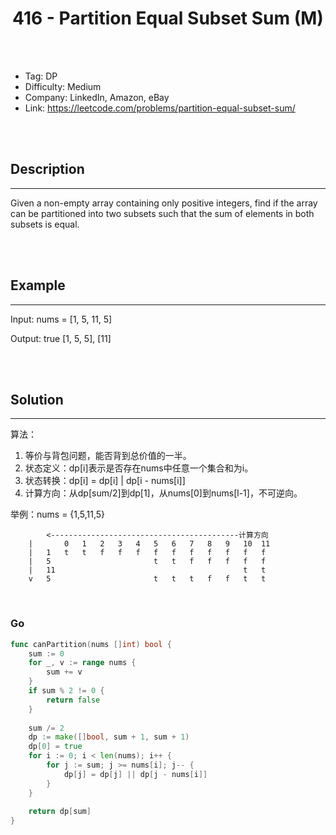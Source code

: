 # <center>416 - Partition Equal Subset Sum (M)</center> 



<br></br>

* Tag: DP
* Difficulty: Medium
* Company: LinkedIn, Amazon, eBay
* Link: https://leetcode.com/problems/partition-equal-subset-sum/

<br></br>



## Description
----
Given a non-empty array containing only positive integers, find if the array can be partitioned into two subsets such that the sum of elements in both subsets is equal.

<br></br>



## Example
----
Input: nums = [1, 5, 11, 5]

Output: true [1, 5, 5], [11]

<br></br>



## Solution
----
算法：
1. 等价与背包问题，能否背到总价值的一半。
2. 状态定义：dp[i]表示是否存在nums中任意一个集合和为i。
3. 状态转换：dp[i] = dp[i] | dp[i - nums[i]]
4. 计算方向：从dp[sum/2]到dp[1]，从nums[0]到nums[l-1]，不可逆向。

举例：nums = {1,5,11,5}

```
		<------------------------------------------计算方向
	|		0	1	2	3	4	5	6	7	8	9	10	11
	|	1	t	t	f	f	f	f	f	f	f	f	f	f
	|	5						t	t	f	f	f	f	f
	|	11											t	t
	v	5						t	t	t	f	f	t	t
```

<br>


### Go
```go
func canPartition(nums []int) bool {
    sum := 0
    for _, v := range nums {
        sum += v
    }
    if sum % 2 != 0 {
        return false
    }
    
    sum /= 2
    dp := make([]bool, sum + 1, sum + 1)
    dp[0] = true
    for i := 0; i < len(nums); i++ {
        for j := sum; j >= nums[i]; j-- {
            dp[j] = dp[j] || dp[j - nums[i]]
        }
    }
    
    return dp[sum]
}
```

<br>
